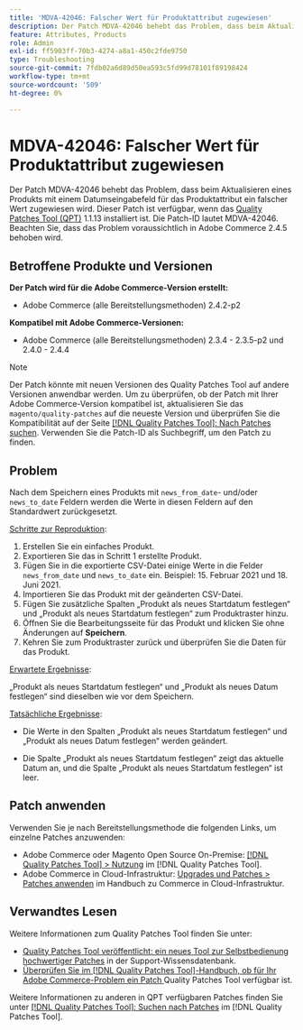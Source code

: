 ```yaml
---
title: 'MDVA-42046: Falscher Wert für Produktattribut zugewiesen'
description: Der Patch MDVA-42046 behebt das Problem, dass beim Aktualisieren eines Produkts mit einem Datumseingabefeld für das Produktattribut ein falscher Wert zugewiesen wird. Dieser Patch ist verfügbar, wenn das [Quality Patches Tool (QPT)](https://experienceleague.adobe.com/en/docs/commerce-operations/tools/quality-patches-tool/quality-patches-tool-to-self-serve-quality-patches) 1.1.13 installiert ist. Die Patch-ID lautet MDVA-42046. Beachten Sie, dass das Problem voraussichtlich in Adobe Commerce 2.4.5 behoben wird.
feature: Attributes, Products
role: Admin
exl-id: ff5903ff-70b3-4274-a8a1-450c2fde9750
type: Troubleshooting
source-git-commit: 7fdb02a6d89d50ea593c5fd99d78101f89198424
workflow-type: tm+mt
source-wordcount: '509'
ht-degree: 0%

---
```


# MDVA-42046: Falscher Wert für Produktattribut zugewiesen

Der Patch MDVA-42046 behebt das Problem, dass beim Aktualisieren eines Produkts mit einem Datumseingabefeld für das Produktattribut ein falscher Wert zugewiesen wird. Dieser Patch ist verfügbar, wenn das [Quality Patches Tool (QPT)](https://experienceleague.adobe.com/en/docs/commerce-operations/tools/quality-patches-tool/quality-patches-tool-to-self-serve-quality-patches) 1.1.13 installiert ist. Die Patch-ID lautet MDVA-42046. Beachten Sie, dass das Problem voraussichtlich in Adobe Commerce 2.4.5 behoben wird.

## Betroffene Produkte und Versionen

**Der Patch wird für die Adobe Commerce-Version erstellt:**

* Adobe Commerce (alle Bereitstellungsmethoden) 2.4.2-p2

**Kompatibel mit Adobe Commerce-Versionen:**

* Adobe Commerce (alle Bereitstellungsmethoden) 2.3.4 - 2.3.5-p2 und 2.4.0 - 2.4.4

>[!NOTE]
>
>Der Patch könnte mit neuen Versionen des Quality Patches Tool auf andere Versionen anwendbar werden. Um zu überprüfen, ob der Patch mit Ihrer Adobe Commerce-Version kompatibel ist, aktualisieren Sie das `magento/quality-patches` auf die neueste Version und überprüfen Sie die Kompatibilität auf der Seite [[!DNL Quality Patches Tool]: Nach Patches suchen](https://experienceleague.adobe.com/en/docs/commerce-operations/tools/quality-patches-tool/quality-patches-tool-to-self-serve-quality-patches). Verwenden Sie die Patch-ID als Suchbegriff, um den Patch zu finden.

## Problem

Nach dem Speichern eines Produkts mit `news_from_date`- und/oder `news_to_date` Feldern werden die Werte in diesen Feldern auf den Standardwert zurückgesetzt.

<u>Schritte zur Reproduktion</u>:

1. Erstellen Sie ein einfaches Produkt.
1. Exportieren Sie das in Schritt 1 erstellte Produkt.
1. Fügen Sie in die exportierte CSV-Datei einige Werte in die Felder `news_from_date` und `news_to_date` ein. Beispiel: 15. Februar 2021 und 18. Juni 2021.
1. Importieren Sie das Produkt mit der geänderten CSV-Datei.
1. Fügen Sie zusätzliche Spalten „Produkt als neues Startdatum festlegen“ und „Produkt als neues Startdatum festlegen“ zum Produktraster hinzu.
1. Öffnen Sie die Bearbeitungsseite für das Produkt und klicken Sie ohne Änderungen auf **Speichern**.
1. Kehren Sie zum Produktraster zurück und überprüfen Sie die Daten für das Produkt.

<u>Erwartete Ergebnisse</u>:

„Produkt als neues Startdatum festlegen“ und „Produkt als neues Datum festlegen“ sind dieselben wie vor dem Speichern.

<u>Tatsächliche Ergebnisse</u>:

* Die Werte in den Spalten „Produkt als neues Startdatum festlegen“ und „Produkt als neues Datum festlegen“ werden geändert.

* Die Spalte „Produkt als neues Startdatum festlegen“ zeigt das aktuelle Datum an, und die Spalte „Produkt als neues Startdatum festlegen“ ist leer.

## Patch anwenden

Verwenden Sie je nach Bereitstellungsmethode die folgenden Links, um einzelne Patches anzuwenden:

* Adobe Commerce oder Magento Open Source On-Premise: [[!DNL Quality Patches Tool] > Nutzung](/help/tools/quality-patches-tool/usage.md) im [!DNL Quality Patches Tool].
* Adobe Commerce in Cloud-Infrastruktur: [Upgrades und Patches > Patches anwenden](https://experienceleague.adobe.com/docs/commerce-cloud-service/user-guide/develop/upgrade/apply-patches.html) im Handbuch zu Commerce in Cloud-Infrastruktur.

## Verwandtes Lesen

Weitere Informationen zum Quality Patches Tool finden Sie unter:

* [Quality Patches Tool veröffentlicht: ein neues Tool zur Selbstbedienung hochwertiger Patches](https://experienceleague.adobe.com/en/docs/commerce-operations/tools/quality-patches-tool/quality-patches-tool-to-self-serve-quality-patches) in der Support-Wissensdatenbank.
* [Überprüfen Sie im [!DNL Quality Patches Tool]-Handbuch, ob für Ihr Adobe Commerce-Problem ein Patch ](/help/tools/quality-patches-tool/patches-available-in-qpt/check-patch-for-magento-issue-with-magento-quality-patches.md) Quality Patches Tool verfügbar ist.

Weitere Informationen zu anderen in QPT verfügbaren Patches finden Sie unter [[!DNL Quality Patches Tool]: Suchen nach Patches](https://experienceleague.adobe.com/tools/commerce-quality-patches/index.html) im [!DNL Quality Patches Tool].
